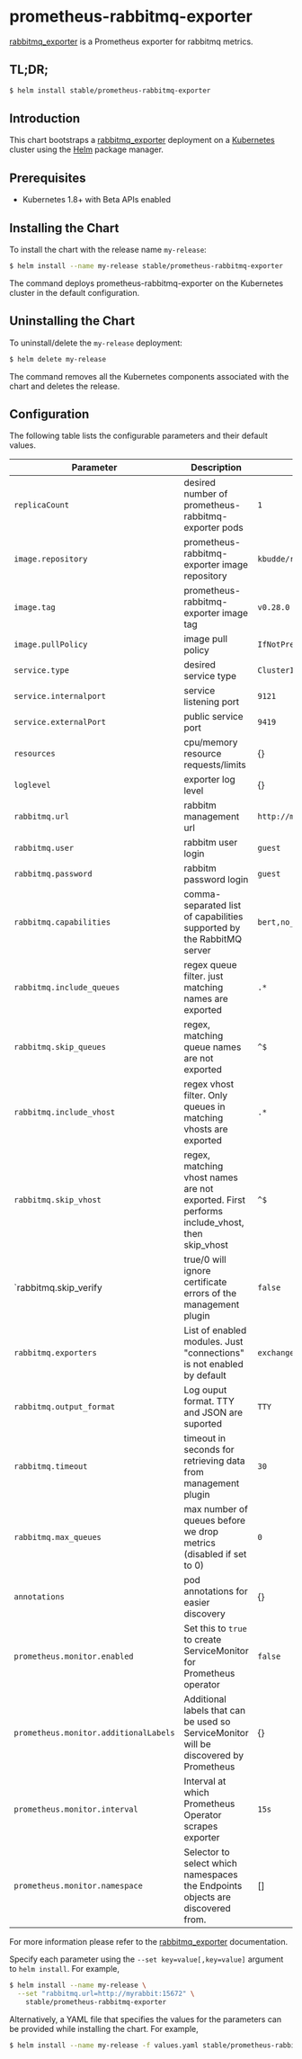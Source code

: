 # prometheus-rabbitmq-exporter

[rabbitmq_exporter](https://github.com/kbudde/rabbitmq_exporter) is a Prometheus exporter for rabbitmq metrics.

## TL;DR;

```bash
$ helm install stable/prometheus-rabbitmq-exporter
```

## Introduction

This chart bootstraps a [rabbitmq_exporter](https://github.com/kbudde/rabbitmq_exporter) deployment on a [Kubernetes](http://kubernetes.io) cluster using the [Helm](https://helm.sh) package manager.

## Prerequisites

- Kubernetes 1.8+ with Beta APIs enabled

## Installing the Chart

To install the chart with the release name `my-release`:

```bash
$ helm install --name my-release stable/prometheus-rabbitmq-exporter
```

The command deploys prometheus-rabbitmq-exporter on the Kubernetes cluster in the default configuration.

## Uninstalling the Chart

To uninstall/delete the `my-release` deployment:

```bash
$ helm delete my-release
```

The command removes all the Kubernetes components associated with the chart and deletes the release.

## Configuration

The following table lists the configurable parameters and their default values.

| Parameter                | Description                                                            | Default                   |
| ------------------------ | ---------------------------------------------------------------------- | ------------------------- |
| `replicaCount`           | desired number of prometheus-rabbitmq-exporter pods                    | `1`                       |
| `image.repository`       | prometheus-rabbitmq-exporter image repository                          | `kbudde/rabbitmq-exporter`|
| `image.tag`              | prometheus-rabbitmq-exporter image tag                                 | `v0.28.0`                 |
| `image.pullPolicy`       | image pull policy                                                      | `IfNotPresent`            |
| `service.type`           | desired service type                                                   | `ClusterIP`               |
| `service.internalport`   | service listening port                                                 | `9121`                    |
| `service.externalPort`   | public service port                                                    | `9419`                    |
| `resources`              | cpu/memory resource requests/limits                                    | {}                        |
| `loglevel`               | exporter log level                                                     | {}                        |
| `rabbitmq.url`           | rabbitm management url                                                  | `http://myrabbit:15672`   |
| `rabbitmq.user`          | rabbitm user login                                                     | `guest`                   |
| `rabbitmq.password`      | rabbitm password login                                                 | `guest`                   |
| `rabbitmq.capabilities`  | comma-separated list of capabilities supported by the RabbitMQ server  | `bert,no_sort`            |
| `rabbitmq.include_queues`| regex queue filter. just matching names are exported                   | `.*`                      |
| `rabbitmq.skip_queues`   | regex, matching queue names are not exported                           | `^$`                      |
| `rabbitmq.include_vhost` | regex vhost filter. Only queues in matching vhosts are exported        | `.*`                      |
| `rabbitmq.skip_vhost`    | regex, matching vhost names are not exported. First performs include_vhost, then skip_vhost | `^$` |
| `rabbitmq.skip_verify    | true/0 will ignore certificate errors of the management plugin         | `false`                   |
| `rabbitmq.exporters`     | List of enabled modules. Just "connections" is not enabled by default  | `exchange,node,overview,queue` |
| `rabbitmq.output_format` | Log ouput format. TTY and JSON are suported                            | `TTY`                     |
| `rabbitmq.timeout`       | timeout in seconds for retrieving data from management plugin          | `30`                      |
| `rabbitmq.max_queues`    | max number of queues before we drop metrics (disabled if set to 0)     | `0`                       |
| `annotations`            | pod annotations for easier discovery                                   | {}                        |
| `prometheus.monitor.enabled` | Set this to `true` to create ServiceMonitor for Prometheus operator | `false` | 
| `prometheus.monitor.additionalLabels` | Additional labels that can be used so ServiceMonitor will be discovered by Prometheus | {} | 
| `prometheus.monitor.interval` | Interval at which Prometheus Operator scrapes exporter | `15s` | 
| `prometheus.monitor.namespace` | 	Selector to select which namespaces the Endpoints objects are discovered from. | [] | 

For more information please refer to the [rabbitmq_exporter](https://github.com/kbudde/rabbitmq_exporter) documentation.

Specify each parameter using the `--set key=value[,key=value]` argument to `helm install`. For example,

```bash
$ helm install --name my-release \
  --set "rabbitmq.url=http://myrabbit:15672" \
    stable/prometheus-rabbitmq-exporter
```

Alternatively, a YAML file that specifies the values for the parameters can be provided while installing the chart. For example,

```bash
$ helm install --name my-release -f values.yaml stable/prometheus-rabbitmq-exporter
```
